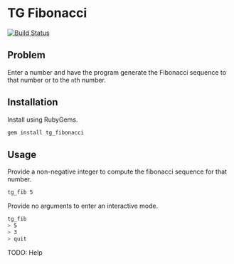 # TG Fibonacci

[![Build Status](https://travis-ci.com/tacoda/tg_fibonacci.svg?branch=master)](https://travis-ci.com/tacoda/tg_fibonacci)

## Problem

Enter a number and have the program generate the Fibonacci sequence to that number or to the `n`th number.

## Installation

Install using RubyGems.

```sh
gem install tg_fibonacci
```

## Usage

Provide a non-negative integer to compute the fibonacci sequence for that number.

```sh
tg_fib 5
```

Provide no arguments to enter an interactive mode.

```sh
tg_fib
> 5
> 3
> quit
```

TODO: Help